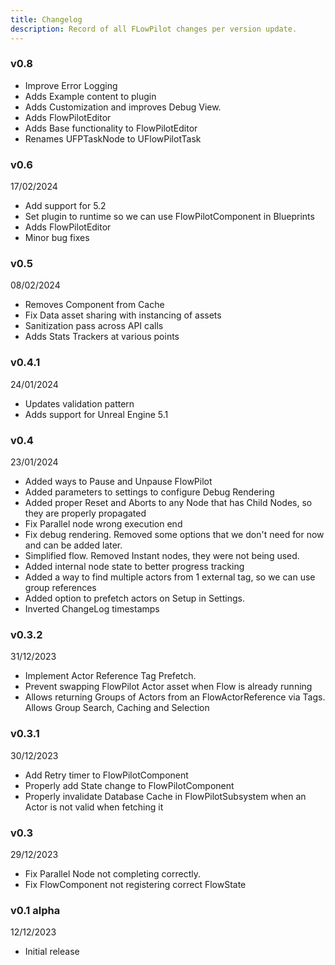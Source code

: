 ```yaml
---
title: Changelog
description: Record of all FLowPilot changes per version update.
---
```


### v0.8

- Improve Error Logging
- Adds Example content to plugin
- Adds Customization and improves Debug View.
- Adds FlowPilotEditor
- Adds Base functionality to FlowPilotEditor
- Renames UFPTaskNode to UFlowPilotTask

### v0.6

17/02/2024

- Add support for 5.2
- Set plugin to runtime so we can use FlowPilotComponent in Blueprints
- Adds FlowPilotEditor
- Minor bug fixes

### v0.5

08/02/2024

- Removes Component from Cache
- Fix Data asset sharing with instancing of assets
- Sanitization pass across API calls
- Adds Stats Trackers at various points

### v0.4.1

24/01/2024

- Updates validation pattern
- Adds support for Unreal Engine 5.1

### v0.4

23/01/2024

- Added ways to Pause and Unpause FlowPilot
- Added parameters to settings to configure Debug Rendering
- Added proper Reset and Aborts to any Node that has Child Nodes, so they are properly propagated
- Fix Parallel node wrong execution end
- Fix debug rendering. Removed some options that we don't need for now and can be added later.
- Simplified flow. Removed Instant nodes, they were not being used.
- Added internal node state to better progress tracking
- Added a way to find multiple actors from 1 external tag, so we can use group references
- Added option to prefetch actors on Setup in Settings.
- Inverted ChangeLog timestamps

### v0.3.2

31/12/2023

- Implement Actor Reference Tag Prefetch.
- Prevent swapping FlowPilot Actor asset when Flow is already running
- Allows returning Groups of Actors from an FlowActorReference via Tags. Allows Group Search, Caching and Selection

### v0.3.1

30/12/2023

- Add Retry timer to FlowPilotComponent
- Properly add State change to FlowPilotComponent
- Properly invalidate Database Cache in FlowPilotSubsystem when an Actor is not valid when fetching it

### v0.3

29/12/2023

- Fix Parallel Node not completing correctly.
- Fix FlowComponent not registering correct FlowState

### v0.1 alpha

12/12/2023

- Initial release
